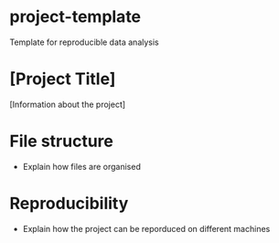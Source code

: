 # project-template
Template for reproducible data analysis 

# [Project Title] 

[Information about the project] 

# File structure 
* Explain how files are organised

# Reproducibility 
* Explain how the project can be reporduced on different machines 

